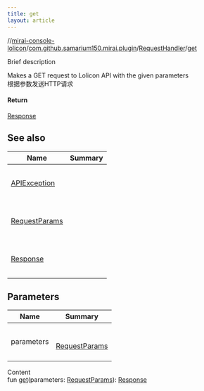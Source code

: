 ```yaml
---
title: get
layout: article
---
```

//[mirai-console-lolicon](../../index.md)/[com.github.samarium150.mirai.plugin](../index.md)/[RequestHandler](index.md)/[get](get.md)





Brief description  


Makes a GET request to Lolicon API with the given parameters <br> 根据参数发送HTTP请求



#### Return  


[Response](../-response/index.md)



## See also  



| Name                                         | Summary          |
| -------------------------------------------- | ---------------- |
| [APIException](../-a-p-i-exception/index.md) | <br><br><br><br> |
| [RequestParams](../-request-params/index.md) | <br><br><br><br> |
| [Response](../-response/index.md)            | <br><br><br><br> |



## Parameters  



| Name       | Summary                                                      |
| ---------- | ------------------------------------------------------------ |
| parameters | <br><br>[RequestParams](../-request-params/index.md)<br><br> |


Content  
fun [get](get.md)(parameters: [RequestParams](../-request-params/index.md)): [Response](../-response/index.md)  



